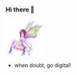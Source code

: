 ### Hi there 👋

<a href="fairy-winx.gif" target="blank"><img align="center" src="fairy-winx.gif" height="100" /></a>
 * when doubt, go digital!
